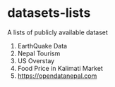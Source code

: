 # datasets-lists

A lists of publicly available dataset 

1. EarthQuake Data
2. Nepal Tourism
3. US Overstay
4. Food Price in Kalimati  Market
5. https://opendatanepal.com
